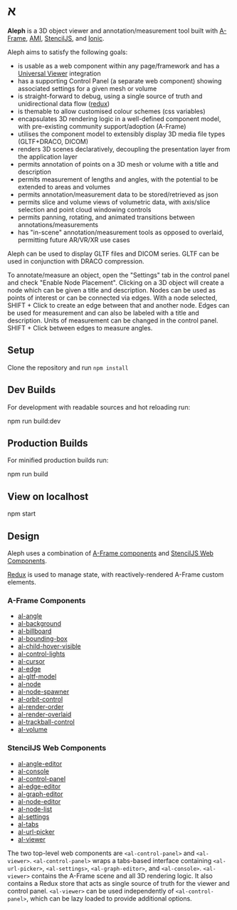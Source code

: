 <p align="center">
<h1 style="fontsize: 5rem">
א
</h1>
</p>

**Aleph** is a 3D object viewer and annotation/measurement tool built with [A-Frame](https://aframe.io), [AMI](https://github.com/FNNDSC/ami), [StencilJS](http://stenciljs.com), and [Ionic](https://ionicframework.com). 

Aleph aims to satisfy the following goals:

- is usable as a web component within any page/framework and has a [Universal Viewer](http://universalviewer.io) integration
- has a supporting Control Panel (a separate web component) showing associated settings for a given mesh or volume
- is straight-forward to debug, using a single source of truth and unidirectional data flow ([redux](https://redux.js.org/))
- is themable to allow customised colour schemes (css variables)
- encapsulates 3D rendering logic in a well-defined component model, with pre-existing community support/adoption (A-Frame)
- utilises the component model to extensibly display 3D media file types (GLTF+DRACO, DICOM)
- renders 3D scenes declaratively, decoupling the presentation layer from the application layer
- permits annotation of points on a 3D mesh or volume with a title and description
- permits measurement of lengths and angles, with the potential to be extended to areas and volumes
- permits annotation/measurement data to be stored/retrieved as json
- permits slice and volume views of volumetric data, with axis/slice selection and point cloud windowing controls
- permits panning, rotating, and animated transitions between annotations/measurements
- has "in-scene" annotation/measurement tools as opposed to overlaid, permitting future AR/VR/XR use cases

Aleph can be used to display GLTF files and DICOM series. GLTF can be used in conjunction with DRACO compression.

To annotate/measure an object, open the "Settings" tab in the control panel and check "Enable Node Placement". Clicking on a 3D object will create a node which can be given a title and description. Nodes can be used as points of interest or can be connected via edges. With a node selected, SHIFT + Click to create an edge between that and another node. Edges can be used for measurement and can also be labeled with a title and description. Units of measurement can be changed in the control panel. SHIFT + Click between edges to measure angles.

## Setup

Clone the repository and run `npm install`

## Dev Builds

For development with readable sources and hot reloading run:

  npm run build:dev

## Production Builds

For minified production builds run:

  npm run build

## View on localhost

  npm start

## Design

Aleph uses a combination of [A-Frame components](https://aframe.io/docs/0.9.0/core/component.html) and [StencilJS Web Components](https://stenciljs.com/docs/component).

[Redux](https://redux.js.org) is used to manage state, with reactively-rendered A-Frame custom elements.

### A-Frame Components

  - [al-angle](/src/aframe/components/AlAngleComponent.ts)
  - [al-background](/src/aframe/components/AlBackgroundComponent.ts)
  - [al-billboard](/src/aframe/components/AlBillboardComponent.ts)
  - [al-bounding-box](/src/aframe/components/AlBoundingBoxComponent.ts)
  - [al-child-hover-visible](/src/aframe/components/AlChildHoverVisibleComponent.ts)
  - [al-control-lights](/src/aframe/components/AlControlLightsComponent.ts)
  - [al-cursor](/src/aframe/components/AlCursorComponent.ts)
  - [al-edge](/src/aframe/components/AlEdgeComponent.ts)
  - [al-gltf-model](/src/aframe/components/AlGltfModelComponent.ts)
  - [al-node](/src/aframe/components/AlNodeComponent.ts)
  - [al-node-spawner](/src/aframe/components/AlNodeSpawnerComponent.ts)
  - [al-orbit-control](/src/aframe/components/AlOrbitControlComponent.ts)
  - [al-render-order](/src/aframe/components/AlRenderOrderComponent.ts)
  - [al-render-overlaid](/src/aframe/components/AlRenderOverlaidComponent.ts)
  - [al-trackball-control](/src/aframe/components/AlTrackballControlComponent.ts)
  - [al-volume](/src/aframe/components/AlVolumeComponent.ts)

### StencilJS Web Components

  - [al-angle-editor](/src/components/al-angle-editor/readme.md)
  - [al-console](/src/components/al-console/readme.md)
  - [al-control-panel](/src/components/al-control-panel/readme.md)
  - [al-edge-editor](/src/components/al-edge-editor/readme.md)
  - [al-graph-editor](/src/components/al-graph-editor/readme.md)
  - [al-node-editor](/src/components/al-node-editor/readme.md)
  - [al-node-list](/src/components/al-node-list/readme.md)
  - [al-settings](/src/components/al-settings/readme.md)
  - [al-tabs](/src/components/al-tabs/readme.md)
  - [al-url-picker](/src/components/al-url-picker/readme.md)
  - [al-viewer](/src/components/al-viewer/readme.md)

The two top-level web components are `<al-control-panel>` and `<al-viewer>`. `<al-control-panel>` wraps a tabs-based interface containing `<al-url-picker>`, `<al-settings>`, `<al-graph-editor>`, and `<al-console>`. `<al-viewer>` contains the A-Frame scene and all 3D rendering logic. It also contains a Redux store that acts as single source of truth for the viewer and control panel. `<al-viewer>` can be used independently of `<al-control-panel>`, which can be lazy loaded to provide additional options. 